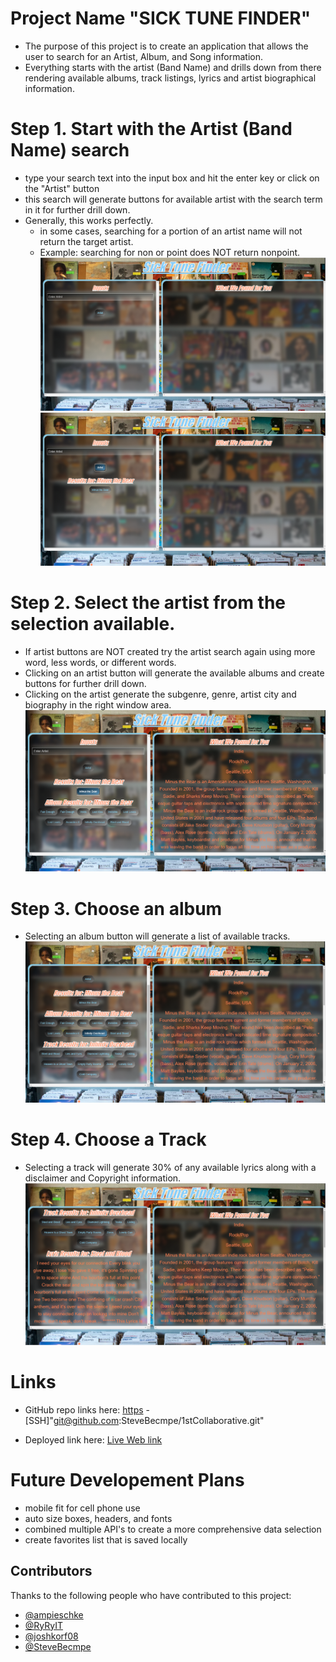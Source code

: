 # Project Name "SICK TUNE FINDER"
- The purpose of this project is to create an application that allows the user to search for an Artist, Album, and Song information.
- Everything starts with the artist (Band Name) and drills down from there rendering available albums, track listings, lyrics and artist biographical information.

# Step 1. Start with the Artist (Band Name) search
- type your search text into the input box and hit the enter key or click on the "Artist" button
- this search will generate buttons for available artist with the search term in it for further drill down.
- Generally, this works perfectly.
    + in some cases, searching for a portion of an artist name will not return the target artist. 
    + Example: searching for non or point does NOT return nonpoint.
![Step 1 Artist Search](./assets/STF_1_Home_Screen.PNG)
![Step 1 Results](./assets/STF_2_Artist_Searched.PNG)

# Step 2. Select the artist from the selection available.
- If artist buttons are NOT created try the artist search again using more word, less words, or different words.
- Clicking on an artist button will generate the available albums and create buttons for further drill down.
- Clicking on the artist generate the subgenre, genre, artist city and biography in the right window area.
![Step 2 Selecting Artist to generate album list](./assets/STF_3_Artist_Selected.PNG)

# Step 3. Choose an album
- Selecting an album button will generate a list of available tracks.
![Step 3 Selecting Album to generate track list](./assets/STF_4_Album_Selected.PNG)

# Step 4. Choose a Track
- Selecting a track will generate 30% of any available lyrics along with a disclaimer and Copyright information.
![Step 4 Selectting Track to generate lyrics](./assets/STF_5_Song_Selected.PNG)


# Links
* GitHub repo links here: 
[https](https://github.com/SteveBecmpe/1stCollaborative.git)
-[SSH]"git@github.com:SteveBecmpe/1stCollaborative.git"

* Deployed link here: 
[Live Web link](https://stevebecmpe.github.io/1stCollaborative/)

# Future Developement Plans
- mobile fit for cell phone use
- auto size boxes, headers, and fonts
- combined multiple API's to create a more comprehensive data selection
- create favorites list that is saved locally


## Contributors
Thanks to the following people who have contributed to this project:
* [@ampieschke](https://github.com/ampieschke)
* [@RyRyIT](https://github.com/RyRyIT)
* [@joshkorf08](https://github.com/joshkorf08)
* [@SteveBecmpe](https://github.com/SteveBecmpe)


